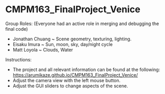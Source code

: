 # CMPM163_FinalProject_Venice

Group Roles: (Everyone had an active role in merging and debugging the final code)  
* Jonathan Chuang ~ Scene geometry, texturing, lighting.
* Eisaku Imura ~ Sun, moon, sky, day/night cycle  
* Matt Loyola ~ Clouds, Water  

Instructions:
* The project and all relevant information can be found at the following: https://arumikaze.github.io/CMPM163_FinalProject_Venice/
* Adjust the camera view with the left mouse button.  
* Adjust the GUI sliders to change aspects of the scene.  
